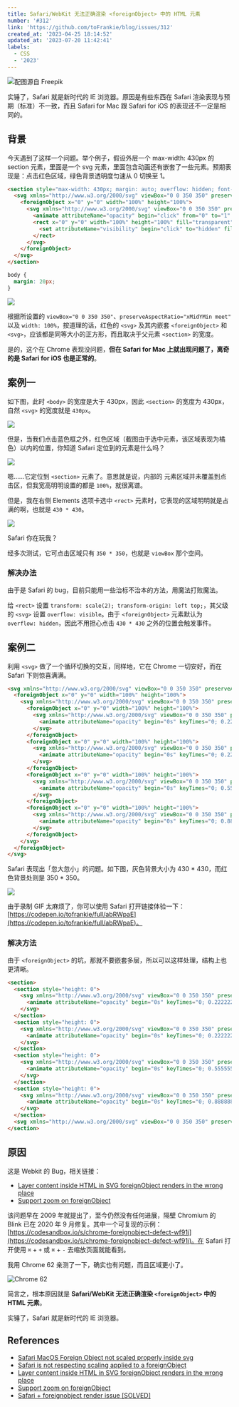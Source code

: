 ```yaml
---
title: Safari/WebKit 无法正确渲染 <foreignObject> 中的 HTML 元素
number: '#312'
link: 'https://github.com/toFrankie/blog/issues/312'
created_at: '2023-04-25 18:14:52'
updated_at: '2023-07-20 11:42:41'
labels:
  - CSS
  - '2023'
---
```


![配图源自 Freepik](https://cdn.jsdelivr.net/gh/toFrankie/blog/images/1689824521548.jpg)

实锤了，Safari 就是新时代的 IE 浏览器。原因是有些东西在 Safari 渲染表现与预期（标准）不一致，而且 Safari for Mac 跟 Safari for iOS 的表现还不一定是相同的。

## 背景

今天遇到了这样一个问题。举个例子，假设外层一个 max-width: 430px 的 section 元素，里面是一个 svg 元素，里面包含动画还有嵌套了一些元素。预期表现是：点击红色区域，绿色背景透明度匀速从 0 切换至 1。

```html
<section style="max-width: 430px; margin: auto; overflow: hidden; font-size: 0">
  <svg xmlns="http://www.w3.org/2000/svg" viewBox="0 0 350 350" preserveAspectRatio="xMidYMin meet" style="pointer-events: none; width: 100%; background-color: red">
    <foreignObject x="0" y="0" width="100%" height="100%">
      <svg xmlns="http://www.w3.org/2000/svg" viewBox="0 0 350 350" preserveAspectRatio="xMidYMin meet" style="opacity: 0; background-color: green">
        <animate attributeName="opacity" begin="click" from="0" to="1" calcMode="linear" dur="1s" fill="freeze" restart="never" />
        <rect x="0" y="0" width="100%" height="100%" fill="transparent" style="pointer-events: visible">
          <set attributeName="visibility" begin="click" to="hidden" fill="freeze" restart="never" />
        </rect>
      </svg>
    </foreignObject>
  </svg>
</section>
```

```css
body {
  margin: 20px;
}
```

![](https://cdn.jsdelivr.net/gh/toFrankie/blog/images/1682438823134.png)

根据所设置的 `viewBox="0 0 350 350"`、`preserveAspectRatio="xMidYMin meet"` 以及 `width: 100%`，按道理的话，红色的 `<svg>` 及其内嵌套 `<foreignObject>` 和 `<svg>`，应该都是同等大小的正方形，而且取决于父元素 `<section>` 的宽度。

是的，这个在 Chrome 表现没问题，**但在 Safari for Mac 上就出现问题了，离奇的是 Safari for iOS 也是正常的**。

## 案例一

如下图，此时 `<body>` 的宽度是大于 430px，因此 `<section>` 的宽度为 430px，自然 `<svg>` 的宽度就是 `430px`。

![](https://cdn.jsdelivr.net/gh/toFrankie/blog/images/1682439643757.png)

但是，当我们点击蓝色框之外，红色区域（截图由于选中元素，该区域表现为橘色）以内的位置，你知道 Safari 定位到的元素是什么吗？

![](https://cdn.jsdelivr.net/gh/toFrankie/blog/images/1682440118162.png)

嗯......它定位到 `<section>` 元素了。意思就是说，内部的 <rect> 元素区域并未覆盖到点击区，但我宽高明明设置的都是 `100%`，就很离谱。

但是，我在右侧 Elements 选项卡选中 `<rect>` 元素时，它表现的区域明明就是占满的啊，也就是 `430 * 430`。

![](https://cdn.jsdelivr.net/gh/toFrankie/blog/images/1682440419479.png)

Safari 你在玩我？

经多次测试，它可点击区域只有 `350 * 350`，也就是 `viewBox` 那个空间。

### 解决办法

由于是 Safari 的 bug，目前只能用一些治标不治本的方法，用魔法打败魔法。

给 `<rect>` 设置 `transform: scale(2); transform-origin: left top;`，其父级的 `<svg>` 设置 `overflow: visible`。由于 `<foreignObject>` 元素默认为 `overflow: hidden`，因此不用担心点击 `430 * 430` 之外的位置会触发事件。

## 案例二

利用 `<svg>` 做了一个循环切换的交互，同样地，它在 Chrome 一切安好，而在 Safari 下则惊喜满满。

```html
<svg xmlns="http://www.w3.org/2000/svg" viewBox="0 0 350 350" preserveAspectRatio="xMidYMin meet" style="width: 100%">
  <foreignObject x="0" y="0" width="100%" height="100%">
    <svg xmlns="http://www.w3.org/2000/svg" viewBox="0 0 350 350" preserveAspectRatio="xMidYMin meet" style="width: 100%">
      <foreignObject x="0" y="0" width="100%" height="100%">
        <svg xmlns="http://www.w3.org/2000/svg" viewBox="0 0 350 350" preserveAspectRatio="xMidYMin meet" style="opacity: 1; width: 100%; background-size: cover; background-image: url(https://cdn.jsdelivr.net/gh/toFrankie/blog/images/1682475354583.png); background-color: red">
          <animate attributeName="opacity" begin="0s" keyTimes="0; 0.22222222; 0.33333333; 1" values="1; 1; 0; 0" calcMode="linear" dur="9s" repeatCount="indefinite" />
        </svg>
      </foreignObject>
      <foreignObject x="0" y="0" width="100%" height="100%">
        <svg xmlns="http://www.w3.org/2000/svg" viewBox="0 0 350 350" preserveAspectRatio="xMidYMin meet" style="opacity: 0; width: 100%; background-repeat: no-repeat; background-size: cover; background-position: top center; background-image: url(https://cdn.jsdelivr.net/gh/toFrankie/blog/images/1682475369330.png); background-color: green">
          <animate attributeName="opacity" begin="0s" keyTimes="0; 0.22222222; 0.33333333; 0.55555556; 0.66666667; 0.666666670001; 1" values="0; 0; 1; 1; 0; 0; 0" calcMode="linear" dur="9s" repeatCount="indefinite" />
        </svg>
      </foreignObject>
      <foreignObject x="0" y="0" width="100%" height="100%">
        <svg xmlns="http://www.w3.org/2000/svg" viewBox="0 0 350 350" preserveAspectRatio="xMidYMin meet" style="opacity: 0; width: 100%; background-repeat: no-repeat; background-size: cover; background-position: top center; background-image: url(https://cdn.jsdelivr.net/gh/toFrankie/blog/images/1682475408407.png); background-color: blue">
          <animate attributeName="opacity" begin="0s" keyTimes="0; 0.55555556; 0.66666667; 0.88888889; 0.99999999; 1" values="0; 0; 1; 1; 0; 0" calcMode="linear" dur="9s" repeatCount="indefinite" />
        </svg>
      </foreignObject>
      <foreignObject x="0" y="0" width="100%" height="100%">
        <svg xmlns="http://www.w3.org/2000/svg" viewBox="0 0 350 350" preserveAspectRatio="xMidYMin meet" style="opacity: 0; width: 100%; background-repeat: no-repeat; background-size: cover; background-position: top center; background-image: url(https://cdn.jsdelivr.net/gh/toFrankie/blog/images/1682475354583.png); background-color: red">
          <animate attributeName="opacity" begin="0s" keyTimes="0; 0.88888889; 0.99999999; 1" values="0; 0; 1; 0" calcMode="linear" dur="9s" repeatCount="indefinite" />
        </svg>
      </foreignObject>
    </svg>
  </foreignObject>
</svg>
```

Safari 表现出「忽大忽小」的问题。如下图，灰色背景大小为 430 * 430，而红色背景处则是 350 * 350。

![](https://cdn.jsdelivr.net/gh/toFrankie/blog/images/1682480492277.png)

由于录制 GIF 太麻烦了，你可以使用 Safari 打开链接体验一下：[https://codepen.io/tofrankie/full/abRWpaE](https://codepen.io/tofrankie/full/abRWpaE)。

### 解决方法

由于 `<foreignObject>` 的坑，那就不要嵌套多层，所以可以这样处理，结构上也更清晰。

```html
<section>
  <section style="height: 0">
    <svg xmlns="http://www.w3.org/2000/svg" viewBox="0 0 350 350" preserveAspectRatio="xMidYMin meet" style="opacity: 1; width: 100%; background-size: cover; background-image: url(https://cdn.jsdelivr.net/gh/toFrankie/blog/images/1682475354583.png); background-color: red">
      <animate attributeName="opacity" begin="0s" keyTimes="0; 0.22222222; 0.33333333; 1" values="1; 1; 0; 0" calcMode="linear" dur="9s" repeatCount="indefinite" />
    </svg>
  </section>
  <section style="height: 0">
    <svg xmlns="http://www.w3.org/2000/svg" viewBox="0 0 350 350" preserveAspectRatio="xMidYMin meet" style="opacity: 0; width: 100%; background-repeat: no-repeat; background-size: cover; background-position: top center; background-image: url(https://cdn.jsdelivr.net/gh/toFrankie/blog/images/1682475369330.png); background-color: green">
      <animate attributeName="opacity" begin="0s" keyTimes="0; 0.22222222; 0.33333333; 0.55555556; 0.66666667; 0.666666670001; 1" values="0; 0; 1; 1; 0; 0; 0" calcMode="linear" dur="9s" repeatCount="indefinite" />
    </svg>
  </section>
  <section style="height: 0">
    <svg xmlns="http://www.w3.org/2000/svg" viewBox="0 0 350 350" preserveAspectRatio="xMidYMin meet" style="opacity: 0; width: 100%; background-repeat: no-repeat; background-size: cover; background-position: top center; background-image: url(https://cdn.jsdelivr.net/gh/toFrankie/blog/images/1682475408407.png); background-color: blue">
      <animate attributeName="opacity" begin="0s" keyTimes="0; 0.55555556; 0.66666667; 0.88888889; 0.99999999; 1" values="0; 0; 1; 1; 0; 0" calcMode="linear" dur="9s" repeatCount="indefinite" />
    </svg>
  </section>
  <section style="height: 0">
    <svg xmlns="http://www.w3.org/2000/svg" viewBox="0 0 350 350" preserveAspectRatio="xMidYMin meet" style="opacity: 0; width: 100%; background-repeat: no-repeat; background-size: cover; background-position: top center; background-image: url(https://cdn.jsdelivr.net/gh/toFrankie/blog/images/1682475354583.png); background-color: red">
      <animate attributeName="opacity" begin="0s" keyTimes="0; 0.88888889; 0.99999999; 1" values="0; 0; 1; 0" calcMode="linear" dur="9s" repeatCount="indefinite" />
    </svg>
  </section>
  <svg xmlns="http://www.w3.org/2000/svg" viewBox="0 0 350 350" preserveAspectRatio="xMidYMin meet" style="width: 100%"></svg>
</section>
```

## 原因

这是 Webkit 的 Bug，相关链接：

- [Layer content inside HTML in SVG foreignObject renders in the wrong place](https://bugs.webkit.org/show_bug.cgi?id=23113)
- [Support zoom on foreignObject](https://bugs.chromium.org/p/chromium/issues/detail?id=976224)

该问题早在 2009 年就提出了，至今仍然没有任何进展，隔壁 Chromium 的 Blink 已在 2020 年 9 月修复。其中一个可复现的示例：[https://codesandbox.io/s/chrome-foreignobject-defect-wf91j](https://codesandbox.io/s/chrome-foreignobject-defect-wf91j)。在 Safari 打开使用 `⌘` + `+` 或 `⌘` + `-` 去缩放页面就能看到。

我用 Chrome 62 亲测了一下，确实也有问题，而且区域更小了。

![Chrome 62](https://cdn.jsdelivr.net/gh/toFrankie/blog/images/1682491902277.png)

简言之，根本原因就是 **Safari/WebKit 无法正确渲染 `<foreignObject>` 中的 HTML 元素**。

实锤了，Safari 就是新时代的 IE 浏览器。

## References

- [Safari MacOS Foreign Object not scaled properly inside svg](https://stackoverflow.com/questions/63690664/safari-macos-foreign-object-not-scaled-properly-inside-svg)
- [Safari is not respecting scaling applied to a foreignObject](https://stackoverflow.com/questions/54221528/safari-is-not-respecting-scaling-applied-to-a-foreignobject)
- [Layer content inside HTML in SVG foreignObject renders in the wrong place](https://bugs.webkit.org/show_bug.cgi?id=23113)
- [Support zoom on foreignObject](https://bugs.chromium.org/p/chromium/issues/detail?id=976224)
- [Safari + foreignobject render issue [SOLVED]](https://github.com/bkrem/react-d3-tree/issues/284)
